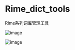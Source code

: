 # Rime_dict_tools
Rime系列词库管理工具

![image](https://github.com/user-attachments/assets/a166d7bd-4051-464c-b198-087c95cc34c0)

![image](https://github.com/user-attachments/assets/477297fc-d908-4dcc-9c55-642ba65bea2d)
